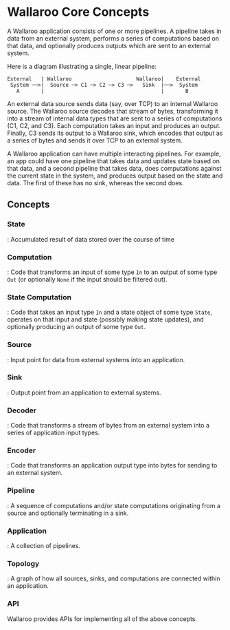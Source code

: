 # Wallaroo Core Concepts

A Wallaroo application consists of one or more pipelines. A pipeline takes in data from an external system, performs a series of computations based on that data, and optionally produces outputs which are sent to an external system.

Here is a diagram illustrating a single, linear pipeline:

```
External   | Wallaroo                     Wallaroo|    External
 System ──>|  Source ─> C1 ─> C2 ─> C3 ─>   Sink  |──>  System
   A       |                                      |       B
```

An external data source sends data (say, over TCP) to an internal Wallaroo source. The Wallaroo source decodes that stream of bytes, transforming it into a stream of internal data types that are sent to a series of computations (C1, C2, and C3). Each computation takes an input and produces an output. Finally, C3 sends its output to a Wallaroo sink, which encodes that output as a series of bytes and sends it over TCP to an external system.

A Wallaroo application can have multiple interacting pipelines. For example, an app could have one pipeline that takes data and updates state based on that data, and a second pipeline that takes data, does computations against the current state in the system, and produces output based on the state and data. The first of these has no sink, whereas the second does.

## Concepts

### State

: Accumulated result of data stored over the course of time

### Computation

: Code that transforms an input of some type `In` to
an output of some type `Out` (or optionally `None` if the input should be
filtered out).

### State Computation

: Code that takes an input type `In` and a state
object of some type `State`, operates on that input and state (possibly
making state updates), and optionally producing an output of some type `Out`.

### Source

: Input point for data from external systems into an application.

### Sink

: Output point from an application to external systems.

### Decoder

: Code that transforms a stream of bytes from an external system
into a series of application input types.

### Encoder

: Code that transforms an application output type into bytes for
sending to an external system.

### Pipeline

: A sequence of computations and/or state computations originating
from a source and optionally terminating in a sink.

### Application

: A collection of pipelines.

### Topology

: A graph of how all sources, sinks, and computations are
connected within an application.

### API

Wallaroo provides APIs for implementing all of the above concepts.
